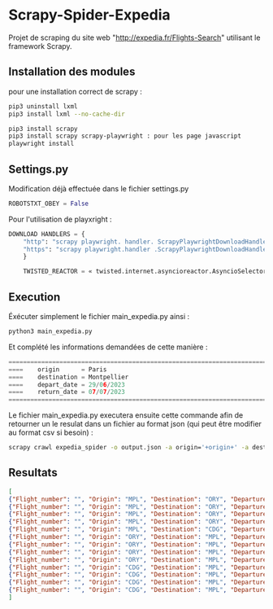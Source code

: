 # Scrapy-Spider-Expedia
Projet de scraping du site web "http://expedia.fr/Flights-Search" utilisant le framework Scrapy.

## Installation des modules

pour une installation correct de scrapy :
```bash
pip3 uninstall lxml
pip3 install lxml --no-cache-dir
```
```bash
pip3 install scrapy
pip3 install scrapy scrapy-playwright : pour les page javascript
playwright install
```
## Settings.py

Modification déjà effectuée dans le fichier settings.py

```python
ROBOTSTXT_OBEY = False
```
Pour l'utilisation de playxright :
```python
DOWNLOAD HANDLERS = {
	"http": "scrapy playwright. handler. ScrapyPlaywrightDownloadHandler"
	"https": "scrapy playwright.handler .ScrapyPlaywrightDownloadHandler"
	}

	TWISTED_REACTOR = « twisted.internet.asyncioreactor.AsyncioSelectorReactor" 
```

## Execution
Éxécuter simplement le fichier main_expedia.py ainsi :
```bash
python3 main_expedia.py
```
Et complété les informations demandées de cette manière :
```python
=========================================================================
====    origin      = Paris 
====    destination = Montpellier
====    depart_date = 29/06/2023
====    return_date = 07/07/2023
=========================================================================
```

Le fichier main_expedia.py executera ensuite cette commande afin de retourner un le resulat dans un fichier au format json (qui peut être modifier au format csv si besoin) :
```bash
scrapy crawl expedia_spider -o output.json -a origin='+origin+' -a destination='+destination+' -a depart_date='+depart_date+' -a return_date='+return_date+' --nolog
```
## Resultats
```json
[
{"Flight_number": "", "Origin": "MPL", "Destination": "ORY", "Departure_time": "07 h 50", "Arrival_time": "09 h 20", "comfort_title": "", "price": "67 €"},
{"Flight_number": "", "Origin": "MPL", "Destination": "ORY", "Departure_time": "09 h 00", "Arrival_time": "10 h 30", "comfort_title": "", "price": "84 €"},
{"Flight_number": "", "Origin": "MPL", "Destination": "ORY", "Departure_time": "18 h 20", "Arrival_time": "19 h 50", "comfort_title": "", "price": "95 €"},
{"Flight_number": "", "Origin": "MPL", "Destination": "ORY", "Departure_time": "07 h 50", "Arrival_time": "09 h 20", "comfort_title": "", "price": "107 €"},
{"Flight_number": "", "Origin": "MPL", "Destination": "CDG", "Departure_time": "06 h 00", "Arrival_time": "07 h 30", "comfort_title": "", "price": "139 €"},
{"Flight_number": "", "Origin": "ORY", "Destination": "MPL", "Departure_time": "07 h 05", "Arrival_time": "08 h 25", "comfort_title": "", "price": "85 €"},
{"Flight_number": "", "Origin": "ORY", "Destination": "MPL", "Departure_time": "16 h 10", "Arrival_time": "17 h 30", "comfort_title": "", "price": "113 €"},
{"Flight_number": "", "Origin": "ORY", "Destination": "MPL", "Departure_time": "07 h 05", "Arrival_time": "08 h 25", "comfort_title": "", "price": "117 €"},
{"Flight_number": "", "Origin": "ORY", "Destination": "MPL", "Departure_time": "18 h 30", "Arrival_time": "19 h 50", "comfort_title": "", "price": "145 €"},
{"Flight_number": "", "Origin": "CDG", "Destination": "MPL", "Departure_time": "07 h 50", "Arrival_time": "09 h 15", "comfort_title": "", "price": "195 €"},
{"Flight_number": "", "Origin": "CDG", "Destination": "MPL", "Departure_time": "21 h 15", "Arrival_time": "22 h 40", "comfort_title": "", "price": "266 €"},
{"Flight_number": "", "Origin": "CDG", "Destination": "MPL", "Departure_time": "18 h 35", "Arrival_time": "20 h 00", "comfort_title": "", "price": "341 €"},
{"Flight_number": "", "Origin": "CDG", "Destination": "MPL", "Departure_time": "13 h 15", "Arrival_time": "14 h 40", "comfort_title": "", "price": "611 €"}
]
```
